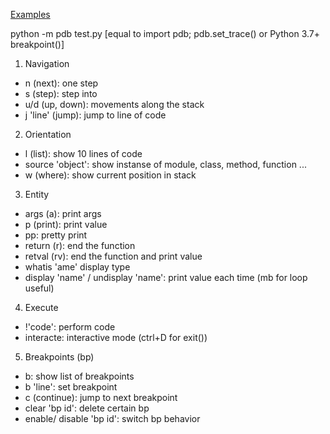[Examples](https://zen.yandex.ru/media/id/5f33070dfb3f292f3d71ac2f/otladka-python-s-pomosciu-pdb-5f4a3691aec899427dfdadf7?utm_source=serp)

python -m pdb test.py
[equal to import pdb; pdb.set_trace() or Python 3.7+ breakpoint()]
1. Navigation
  - n (next): one step
  - s (step): step into
  - u/d (up, down): movements along the stack 
  - j 'line' (jump): jump to line of code
2. Orientation
  - l (list): show 10 lines of code
  - source 'object': show instanse of module, class, method, function ...
  - w (where): show current position in stack
3. Entity
  - args (a): print args
  - p (print): print value
  - pp: pretty print
  - return (r): end the function
  - retval (rv): end the function and print value
  - whatis 'ame' display type
  - display 'name' / undisplay 'name': print value each time (mb for loop useful)
 4. Execute
  - !'code': perform code
  - interacte: interactive mode (ctrl+D for exit())
 5. Breakpoints (bp)
  - b: show list of breakpoints
  - b 'line': set breakpoint
  - c (continue): jump to next breakpoint
  - clear 'bp id': delete certain bp
  - enable/ disable 'bp id': switch bp behavior
